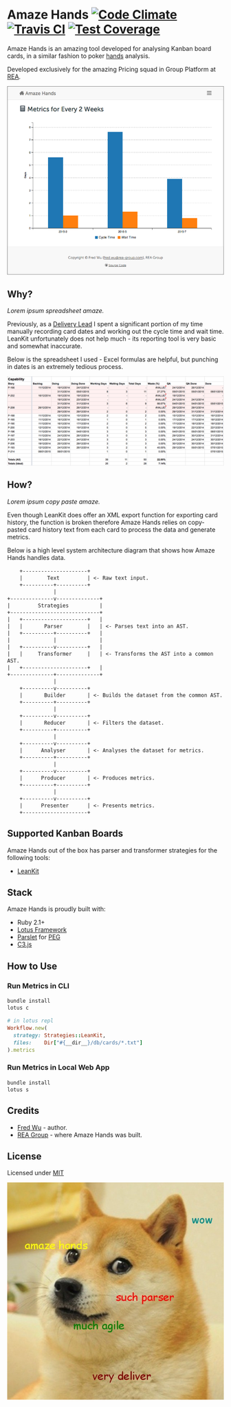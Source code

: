 # Amaze Hands [![Code Climate](https://codeclimate.com/github/fredwu/amaze_hands/badges/gpa.svg)](https://codeclimate.com/github/fredwu/amaze_hands) [![Travis CI](https://travis-ci.org/fredwu/amaze_hands.svg?branch=master)](https://travis-ci.org/fredwu/amaze_hands) [![Test Coverage](https://codeclimate.com/github/fredwu/amaze_hands/badges/coverage.svg)](https://codeclimate.com/github/fredwu/amaze_hands)

Amaze Hands is an amazing tool developed for analysing Kanban board cards, in a similar fashion to poker [hands](http://en.wikipedia.org/wiki/Glossary_of_poker_terms#hand) analysis.

Developed exclusively for the amazing Pricing squad in Group Platform at [REA](http://www.rea-group.com/).

![](doc/images/web_app.png)

## Why?

_Lorem ipsum spreadsheet amaze._

Previously, as a [Delivery Lead](https://www.google.com.au/search?tbm=isch&q=spreadsheet+slave) I spent a significant portion of my time manually recording card dates and working out the cycle time and wait time. LeanKit unfortunately does not help much - its reporting tool is very basic and somewhat inaccurate.

Below is the spreadsheet I used - Excel formulas are helpful, but punching in dates is an extremely tedious process.

![](doc/images/spreadsheet.png)

## How?

_Lorem ipsum copy paste amaze._

Even though LeanKit does offer an XML export function for exporting card history, the function is broken therefore Amaze Hands relies on copy-pasted card history text from each card to process the data and generate metrics.

Below is a high level system architecture diagram that shows how Amaze Hands handles data.

        +---------------------+
        |        Text         | <- Raw text input.
        +----------+----------+
                   |
    +--------------v--------------+
    |         Strategies          |
    +-----------------------------+
    |   +---------------------+   |
    |   |       Parser        |   | <- Parses text into an AST.
    |   +----------+----------+   |
    |              |              |
    |   +----------v----------+   |
    |   |     Transformer     |   | <- Transforms the AST into a common AST.
    |   +---------------------+   |
    +--------------+--------------+
                   |
        +----------v----------+
        |       Builder       | <- Builds the dataset from the common AST.
        +----------+----------+
                   |
        +----------v----------+
        |       Reducer       | <- Filters the dataset.
        +----------+----------+
                   |
        +----------v----------+
        |      Analyser       | <- Analyses the dataset for metrics.
        +----------+----------+
                   |
        +----------v----------+
        |      Producer       | <- Produces metrics.
        +----------+----------+
                   |
        +----------v----------+
        |      Presenter      | <- Presents metrics.
        +---------------------+

## Supported Kanban Boards

Amaze Hands out of the box has parser and transformer strategies for the following tools:

- [LeanKit](http://leankit.com/)

## Stack

Amaze Hands is proudly built with:

- Ruby 2.1+
- [Lotus Framework](http://lotusrb.org/)
- [Parslet](http://kschiess.github.io/parslet/) for [PEG](http://en.wikipedia.org/wiki/Parsing_expression_grammar)
- [C3.js](http://c3js.org/)

## How to Use

### Run Metrics in CLI

```
bundle install
lotus c
```

```ruby
# in lotus repl
Workflow.new(
  strategy: Strategies::LeanKit,
  files:    Dir["#{__dir__}/db/cards/*.txt"]
).metrics
```

### Run Metrics in Local Web App

```
bundle install
lotus s
```

## Credits

- [Fred Wu](http://fredwu.me/) - author.
- [REA Group](http://www.rea-group.com/) - where Amaze Hands was built.

## License

Licensed under [MIT](http://fredwu.mit-license.org/)

![](doc/images/wow_amaze_hands.jpg)
